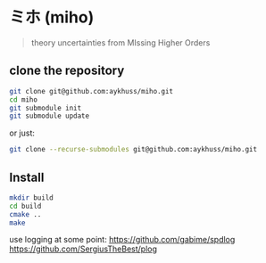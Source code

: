 # ミホ (miho) 
> theory uncertainties from MIssing Higher Orders

## clone the repository

```bash
git clone git@github.com:aykhuss/miho.git
cd miho
git submodule init
git submodule update
```

or just:
```bash
git clone --recurse-submodules git@github.com:aykhuss/miho.git
```

## Install

```bash
mkdir build
cd build
cmake ..
make
```


use logging at some point:
https://github.com/gabime/spdlog
https://github.com/SergiusTheBest/plog
